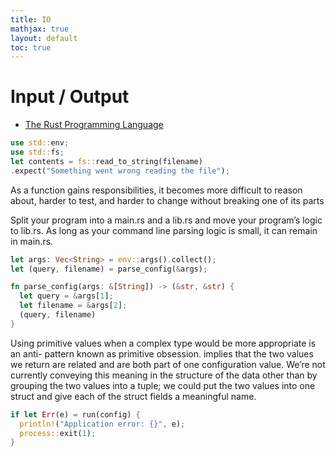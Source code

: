 ```yaml
---
title: IO
mathjax: true
layout: default
toc: true
---
```



# Input / Output

* [The Rust Programming Language](Introduction.html)



```rust
use std::env;
use std::fs;
let contents = fs::read_to_string(filename)
.expect("Something went wrong reading the file");
```


As a function gains
responsibilities, it becomes more difficult to reason about, harder to test,
and harder to change without breaking one of its parts

Split your program into a main.rs and a lib.rs and move your program’s logic to lib.rs.
As long as your command line parsing logic is small, it can remain in main.rs.

```rust
let args: Vec<String> = env::args().collect();
let (query, filename) = parse_config(&args);

fn parse_config(args: &[String]) -> (&str, &str) {
  let query = &args[1];
  let filename = &args[2];
  (query, filename)
}
```


Using primitive values when a complex type would be more appropriate is an anti-
pattern known as primitive obsession.
implies that the two values we return are related
and are both part of one configuration value. We’re not currently conveying
this meaning in the structure of the data other than by grouping the two
values into a tuple; we could put the two values into one struct and give each
of the struct fields a meaningful name.


```rust
if let Err(e) = run(config) {
  println!("Application error: {}", e);
  process::exit(1);
}
```
